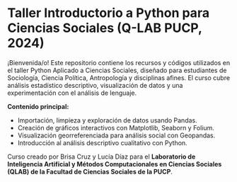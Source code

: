 # Taller Introductorio a Python para Ciencias Sociales (Q-LAB PUCP, 2024)
¡Bienvenida/o! Este repositorio contiene los recursos y códigos utilizados en el taller Python Aplicado a Ciencias Sociales, diseñado para estudiantes de Sociología, Ciencia Política, Antropología y disciplinas afines. El curso cubre análisis estadístico descriptivo, visualización de datos y una experimentación con el análisis de lenguaje.

**Contenido principal:**

- Importación, limpieza y exploración de datos usando Pandas.
- Creación de gráficos interactivos con Matplotlib, Seaborn y Folium.
- Visualización georreferenciada para análisis social con Geopandas.
- Introducción al análisis descriptivo cualitativo con Python.

Curso creado por Brisa Cruz y Lucía Díaz para el **Laboratorio de Inteligencia Artificial y Métodos Computacionales en Ciencias Sociales (QLAB) de la Facultad de Ciencias Sociales de la PUCP**.
